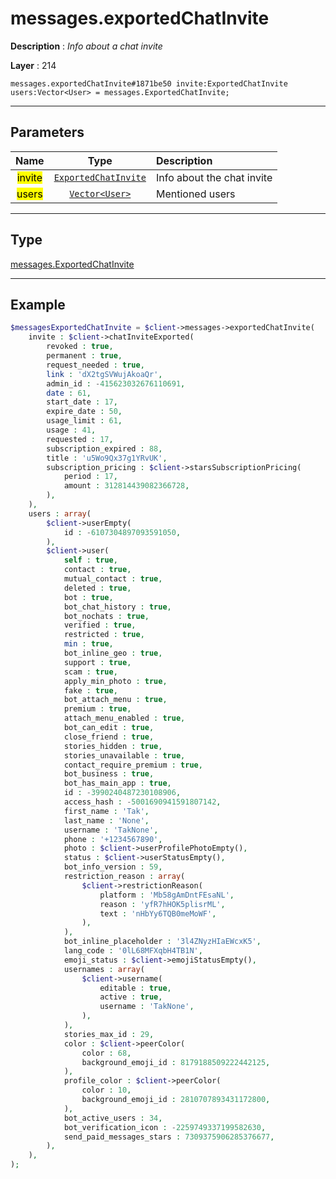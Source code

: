 # messages.exportedChatInvite

**Description** : *Info about a chat invite*

**Layer** : 214

```tl
messages.exportedChatInvite#1871be50 invite:ExportedChatInvite users:Vector<User> = messages.ExportedChatInvite;
```

---

## Parameters

| Name | Type | Description |
| :---: | :---: | :--- |
| <mark>invite</mark> | [`ExportedChatInvite`](type/ExportedChatInvite) | Info about the chat invite |
| <mark>users</mark> | [`Vector<User>`](type/User) | Mentioned users |

---

## Type

[messages.ExportedChatInvite](type/messages.ExportedChatInvite)

---

## Example

```php
$messagesExportedChatInvite = $client->messages->exportedChatInvite(
	invite : $client->chatInviteExported(
		revoked : true,
		permanent : true,
		request_needed : true,
		link : 'dX2tgSVWujAkoaQr',
		admin_id : -415623032676110691,
		date : 61,
		start_date : 17,
		expire_date : 50,
		usage_limit : 61,
		usage : 41,
		requested : 17,
		subscription_expired : 88,
		title : 'u5Wo9Qx37g1YRvUK',
		subscription_pricing : $client->starsSubscriptionPricing(
			period : 17,
			amount : 312814439082366728,
		),
	),
	users : array(
		$client->userEmpty(
			id : -6107304897093591050,
		),
		$client->user(
			self : true,
			contact : true,
			mutual_contact : true,
			deleted : true,
			bot : true,
			bot_chat_history : true,
			bot_nochats : true,
			verified : true,
			restricted : true,
			min : true,
			bot_inline_geo : true,
			support : true,
			scam : true,
			apply_min_photo : true,
			fake : true,
			bot_attach_menu : true,
			premium : true,
			attach_menu_enabled : true,
			bot_can_edit : true,
			close_friend : true,
			stories_hidden : true,
			stories_unavailable : true,
			contact_require_premium : true,
			bot_business : true,
			bot_has_main_app : true,
			id : -3990240487230108906,
			access_hash : -5001690941591807142,
			first_name : 'Tak',
			last_name : 'None',
			username : 'TakNone',
			phone : '+1234567890',
			photo : $client->userProfilePhotoEmpty(),
			status : $client->userStatusEmpty(),
			bot_info_version : 59,
			restriction_reason : array(
				$client->restrictionReason(
					platform : 'Mb58gAmDntFEsaNL',
					reason : 'yfR7hHOK5plisrML',
					text : 'nHbYy6TQB0meMoWF',
				),
			),
			bot_inline_placeholder : '3l4ZNyzHIaEWcxK5',
			lang_code : '0lL68MFXqbH4TB1N',
			emoji_status : $client->emojiStatusEmpty(),
			usernames : array(
				$client->username(
					editable : true,
					active : true,
					username : 'TakNone',
				),
			),
			stories_max_id : 29,
			color : $client->peerColor(
				color : 68,
				background_emoji_id : 8179188509222442125,
			),
			profile_color : $client->peerColor(
				color : 10,
				background_emoji_id : 2810707893431172800,
			),
			bot_active_users : 34,
			bot_verification_icon : -2259749337199582630,
			send_paid_messages_stars : 7309375906285376677,
		),
	),
);
```